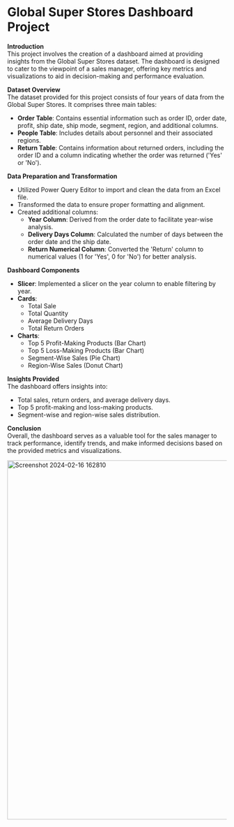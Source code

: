 # Global Super Stores Dashboard Project

**Introduction**  
This project involves the creation of a dashboard aimed at providing insights from the Global Super Stores dataset. The dashboard is designed to cater to the viewpoint of a sales manager, offering key metrics and visualizations to aid in decision-making and performance evaluation.

**Dataset Overview**  
The dataset provided for this project consists of four years of data from the Global Super Stores. It comprises three main tables:

- **Order Table**: Contains essential information such as order ID, order date, profit, ship date, ship mode, segment, region, and additional columns.
- **People Table**: Includes details about personnel and their associated regions.
- **Return Table**: Contains information about returned orders, including the order ID and a column indicating whether the order was returned ('Yes' or 'No').

**Data Preparation and Transformation**  
- Utilized Power Query Editor to import and clean the data from an Excel file.
- Transformed the data to ensure proper formatting and alignment.
- Created additional columns:
  - **Year Column**: Derived from the order date to facilitate year-wise analysis.
  - **Delivery Days Column**: Calculated the number of days between the order date and the ship date.
  - **Return Numerical Column**: Converted the 'Return' column to numerical values (1 for 'Yes', 0 for 'No') for better analysis.

**Dashboard Components**  
- **Slicer**: Implemented a slicer on the year column to enable filtering by year.
- **Cards**:
  - Total Sale
  - Total Quantity
  - Average Delivery Days
  - Total Return Orders
- **Charts**:
  - Top 5 Profit-Making Products (Bar Chart)
  - Top 5 Loss-Making Products (Bar Chart)
  - Segment-Wise Sales (Pie Chart)
  - Region-Wise Sales (Donut Chart)

**Insights Provided**  
The dashboard offers insights into:
- Total sales, return orders, and average delivery days.
- Top 5 profit-making and loss-making products.
- Segment-wise and region-wise sales distribution.

**Conclusion**  
Overall, the dashboard serves as a valuable tool for the sales manager to track performance, identify trends, and make informed decisions based on the provided metrics and visualizations.



<img width="822" alt="Screenshot 2024-02-16 162810" src="https://github.com/rajmhapsekar/Power-Bi-Projects/assets/122268955/ab4d0c90-2719-40e8-b97c-80576dd3addf">
